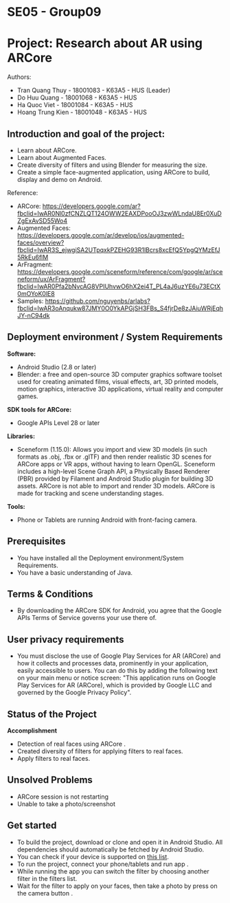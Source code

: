 # SE05 - Group09
# Project: Research about AR using ARCore

Authors:

- Tran Quang Thuy - 18001083 - K63A5 - HUS (Leader)
- Do Huu Quang - 18001068 - K63A5 - HUS
- Ha Quoc Viet - 18001084 - K63A5 - HUS
- Hoang Trung Kien - 18001048 - K63A5 - HUS

## Introduction and goal of the project:

- Learn about ARCore.
- Learn about Augmented Faces.
- Create diversity of filters and using Blender for measuring the size.
- Create a simple face-augmented application, using ARCore to build, display and demo on Android.

Reference:

- ARCore: https://developers.google.com/ar?fbclid=IwAR0Nl0zfCNZLQT124OWW2EAXDPooOJ3zwWLndaU8Er0XuDZgExAvSD55Wo4
- Augmented Faces: https://developers.google.com/ar/develop/ios/augmented-faces/overview?fbclid=IwAR3S_ejwgiSA2UTpqxkPZEHG93R1lBcrs8xcEfQ5YpgQYMzEfJ5RkEu6flM
- ArFragment: https://developers.google.com/sceneform/reference/com/google/ar/sceneform/ux/ArFragment?fbclid=IwAR0Pfa2bNvcAG8VPIUhvwO6hX2ei4T_PL4aJ6uzYE6u73ECtX0mOYoK0lE8
- Samples: https://github.com/nguyenbs/arlabs?fbclid=IwAR3oAnqukw87JMY0O0YkAPGjSH3FBs_S4fjrDe8zJAiuWRjEqhJY-nC94dk


## Deployment environment / System Requirements

**Software:**
- Android Studio (2.8 or later)
- Blender: a free and open-source 3D computer graphics software toolset used for creating animated films, visual effects, art, 3D printed models, motion graphics, interactive 3D applications, virtual reality and computer games.

**SDK tools for ARCore:**
- Google APIs Level 28 or later

**Libraries:**
- Sceneform (1.15.0): Allows you import and view 3D models (in such formats as .obj, .fbx or .glTF) and then render realistic 3D scenes for ARCore apps or VR apps, without having to learn OpenGL. Sceneform includes a high-level Scene Graph API, a Physically Based Renderer (PBR) provided by Filament and Android Studio plugin for building 3D assets. ARCore is not able to import and render 3D models. ARCore is made for tracking and scene understanding stages.

**Tools:**
- Phone or Tablets are running Android with front-facing camera.

## Prerequisites
- You have installed all the Deployment environment/System Requirements.
- You have a basic understanding of Java.

## Terms & Conditions
- By downloading the ARCore SDK for Android, you agree that the Google APIs Terms of Service governs your use there of.

## User privacy requirements
- You must disclose the use of Google Play Services for AR (ARCore) and how it collects and processes data, prominently in your application, easily accessible to users. You can do this by adding the following text on your main menu or notice screen: "This application runs on Google Play Services for AR (ARCore), which is provided by Google LLC and governed by the Google Privacy Policy".

## Status of the Project
**Accomplishment**
- Detection of real faces using ARCore .
- Created diversity of filters for applying filters to real faces. 
- Apply filters to real faces.

## Unsolved Problems
- ARCore session is not restarting
- Unable to take a photo/screenshot 


## Get started
- To build the project, download or clone and open it in Android Studio. All dependencies should automatically be fetched by Android Studio.
- You can check if your device is supported on [this list](https://developers.google.com/ar/discover/#supported_devices).
- To run the project, connect your phone/tablets and run app .
- While running the app you can switch the filter by choosing another filter in the filters list.
- Wait for the filter to apply on your faces, then take a photo by press on the camera button .








